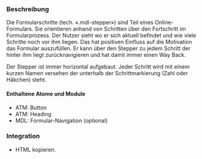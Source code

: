 ### Beschreibung
Die Formularschritte (tech. «.mdl-stepper») sind Teil eines Online-Formulars. Sie orientieren anhand von Schritten über den Fortschritt im Formularprozess. Der Nutzer sieht wo er sich aktuell befindet und wie viele Schritte noch vor ihm liegen. Das hat positiven Einfluss auf die Motivation das Formular auszufüllen. Er kann über den Stepper zu jedem Schritt der hinter ihm liegt zurücknavigieren und hat damit immer einen Way Back.
 
Der Stepper ist immer horizontal aufgebaut. Jeder Schritt wird mit einem kurzen Namen versehen der unterhalb der Schrittmarkierung (Zahl oder Häkchen) steht.
 
#### Enthaltene Atome und Module
* ATM: Button
* ATM: Heading
* MDL: Formular-Navigation (optional)
 
### Integration
 
* HTML kopieren.
